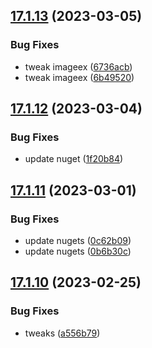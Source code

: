 ## [17.1.13](https://github.com/phandcock/GrampsView/compare/v17.1.12...v17.1.13) (2023-03-05)


### Bug Fixes

* tweak imageex ([6736acb](https://github.com/phandcock/GrampsView/commit/6736acb6b41f17f4bf8c67821af3dd2e9f634f9c))
* tweak imageex ([6b49520](https://github.com/phandcock/GrampsView/commit/6b4952051d6543b7c79937f4935dc47bcc749ca0))



## [17.1.12](https://github.com/phandcock/GrampsView/compare/v17.1.11...v17.1.12) (2023-03-04)


### Bug Fixes

* update nuget ([1f20b84](https://github.com/phandcock/GrampsView/commit/1f20b841f1f6646e0fe4501c714e99276366fecf))



## [17.1.11](https://github.com/phandcock/GrampsView/compare/v17.1.10...v17.1.11) (2023-03-01)


### Bug Fixes

* update nugets ([0c62b09](https://github.com/phandcock/GrampsView/commit/0c62b0994981dc36f32cd0dbd2e53402274d5775))
* update nugets ([0b6b30c](https://github.com/phandcock/GrampsView/commit/0b6b30c215839a72b936bc7f0ff415e544a085e5))



## [17.1.10](https://github.com/phandcock/GrampsView/compare/v17.1.9...v17.1.10) (2023-02-25)


### Bug Fixes

* tweaks ([a556b79](https://github.com/phandcock/GrampsView/commit/a556b79d9092efe405ddd857d9a4bd3ffc2eaf0a))



